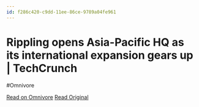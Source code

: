 ```yaml
---
id: f286c420-c9dd-11ee-86ce-9789a04fe961
---
```


# Rippling opens Asia-Pacific HQ as its international expansion gears up | TechCrunch
#Omnivore

[Read on Omnivore](https://omnivore.app/me/rippling-opens-asia-pacific-hq-as-its-international-expansion-ge-18d9ed1b07d)
[Read Original](https://techcrunch.com/2024/02/12/rippling-2/)

